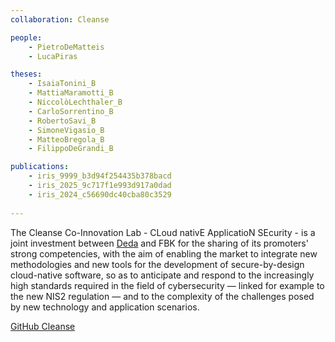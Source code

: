 ```yaml
---
collaboration: Cleanse

people:
    - PietroDeMatteis
    - LucaPiras

theses:
    - IsaiaTonini_B
    - MattiaMaramotti_B
    - NiccolòLechthaler_B
    - CarloSorrentino_B
    - RobertoSavi_B
    - SimoneVigasio_B
    - MatteoBregola_B
    - FilippoDeGrandi_B

publications:
    - iris_9999_b3d94f254435b378bacd
    - iris_2025_9c717f1e993d917a0dad
    - iris_2024_c56690dc40cba80c3529
         
---
```


The Cleanse Co-Innovation Lab - CLoud nativE ApplicatioN SEcurity -  is a joint investment between [Deda](https://www.deda.group/deda/innovazione/co-innovation-lab) and FBK for the sharing of its promoters' strong competencies, with the aim of enabling the market to integrate new methodologies and new tools for the development of secure-by-design cloud-native software, so as to anticipate and respond to the increasingly high standards required in the field of cybersecurity — linked for example to the new NIS2 regulation — and to the complexity of the challenges posed by new technology and application scenarios.

[GitHub Cleanse](https://github.com/cleansefbk)